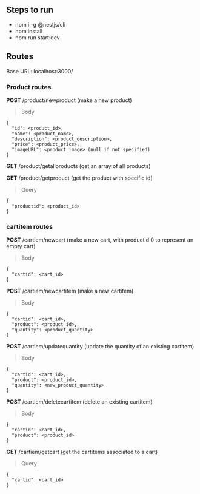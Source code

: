 ## Steps to run

- npm i -g @nestjs/cli
- npm install
- npm run start:dev

## Routes

Base URL: localhost:3000/

### Product routes
**POST** /product/newproduct (make a new product)
> Body
```
{
  "id": <product_id>,
  "name": <product_name>,
  "description": <product_description>,
  "price": <product_price>,
  "imageURL": <product_image> (null if not specified)
}
```

**GET** /product/getallproducts (get an array of all products)

**GET** /product/getproduct (get the product with specific id)
> Query
```
{
  "productid": <product_id>
}
```

### cartitem routes
**POST** /cartiem/newcart (make a new cart, with productid 0 to represent an empty cart)
> Body
```
{
  "cartid": <cart_id>
}
```

**POST** /cartiem/newcartitem (make a new cartitem)
> Body
```
{
  "cartid": <cart_id>,
  "product": <product_id>,
  "quantity": <product_quantity>
}
```

**POST** /cartiem/updatequantity (update the quantity of an existing cartitem)
> Body
```
{
  "cartid": <cart_id>,
  "product": <product_id>,
  "quantity": <new_product_quantity>
}
```

**POST** /cartiem/deletecartitem (delete an existing cartitem)
> Body
```
{
  "cartid": <cart_id>,
  "product": <product_id>
}
```

**GET** /cartiem/getcart (get the cartitems associated to a cart)
> Query
```
{
  "cartid": <cart_id>
}
```

